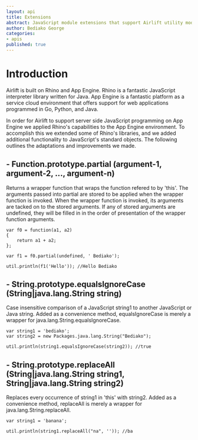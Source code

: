 ```yaml
---
layout: api
title: Extensions
abstract: JavaScript module extensions that support Airlift utility modules.
author: Bediako George
categories:
- apis
published: true
---
```


# Introduction
Airlift is built on Rhino and App Engine.  Rhino is a fantastic JavaScript interpreter library written for Java.  App Engine is a fantastic platform as a service cloud environment that offers support for web applications programmed in Go, Python, and Java.

In order for Airlift to support server side JavaScript programming on App Engine we applied Rhino's capabilities to the App Engine environment.  To accomplish this we extended some of Rhino's libraries, and we added additional functionality to JavaScript's standard objects.  The following outlines the adaptations and improvements we made.

## - Function.prototype.partial (argument-1, argument-2, ..., argument-n)
Returns a wrapper function that wraps the function refered to by 'this'. The arguments passed into partial are stored to be applied when the wrapper function is invoked. When the wrapper function is invoked, its arguments are tacked on to the stored arguments.  If any of stored arguments are undefined, they will be filled in in the order of presentation of the wrapper function arguments.

 	var f0 = function(a1, a2)
	{
		return a1 + a2;
	};

	var f1 = f0.partial(undefined, ' Bediako');	

	util.println(f1('Hello')); //Hello Bediako
    
    
## - String.prototype.equalsIgnoreCase (String|java.lang.String string)
Case insensitive comparison of a JavaScript string1 to another JavaScript or Java string.    Added as a convenience method, equalsIgnoreCase is merely a wrapper for java.lang.String.equalsIgnoreCase.

	var string1 = 'bediako';
    var string2 = new Packages.java.lang.String("Bediako");
    
    util.println(string1.equalsIgnoreCase(string2)); //true

## - String.prototype.replaceAll (String|java.lang.String string1, String|java.lang.String string2)
Replaces every occurrence of string1 in 'this' with string2.  Added as a convenience method, replaceAll is merely a wrapper for java.lang.String.replaceAll.

	var string1 = 'banana';
    
    util.println(string1.replaceAll("na", '')); //ba